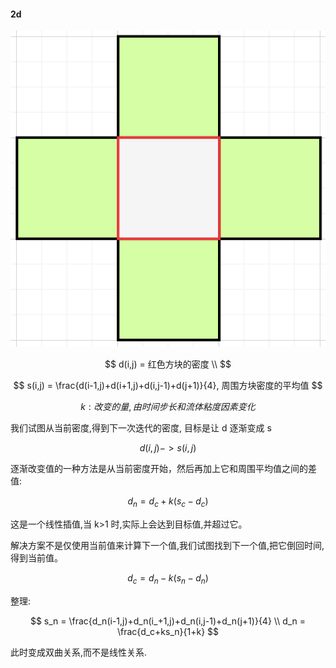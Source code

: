 #### 2d

![alt](./im/003.png)

$$
d(i,j) = 红色方块的密度 \\
$$

$$
s(i,j) = \frac{d(i-1,j)+d(i+1,j)+d(i,j-1)+d(j+1)}{4}, 周围方块密度的平均值
$$

$$
k: 改变的量,由时间步长和流体粘度因素变化
$$

我们试图从当前密度,得到下一次迭代的密度, 目标是让 d 逐渐变成 s

$$
d(i,j)   -> s(i,j)
$$

逐渐改变值的一种方法是从当前密度开始，然后再加上它和周围平均值之间的差值:

$$
d_n = d_c + k(s_c-d_c)
$$

这是一个线性插值,当 k>1 时,实际上会达到目标值,并超过它。

解决方案不是仅使用当前值来计算下一个值,我们试图找到下一个值,把它倒回时间,得到当前值。

$$
d_c = d_n-k(s_n-d_n)
$$

整理:

$$
s_n = \frac{d_n(i-1,j)+d_n(i_+1,j)+d_n(i,j-1)+d_n(j+1)}{4} \\
d_n = \frac{d_c+ks_n}{1+k}
$$

此时变成双曲关系,而不是线性关系.
